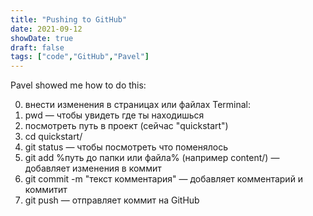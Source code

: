 ```yaml
---
title: "Pushing to GitHub"
date: 2021-09-12
showDate: true
draft: false
tags: ["code","GitHub","Pavel"]
---
```


Pavel showed me how to do this:

0. внести изменения в страницах или файлах
Terminal:
1. pwd — чтобы увидеть где ты находишься
2. посмотреть путь в проект (сейчас "quickstart")
3. cd quickstart/
4. git status — чтобы посмотреть что поменялось
5. git add %путь до папки или файла% (например content/) — добавляет изменения в коммит
6. git commit -m "текст комментария" — добавляет комментарий и коммитит
7. git push — отправляет коммит на GitHub

